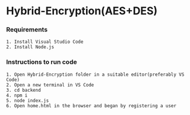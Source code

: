 # Hybrid-Encryption(AES+DES)
### Requirements
```
1. Install Visual Studio Code
2. Install Node.js
```
### Instructions to run code
```
1. Open Hybrid-Encryption folder in a suitable editor(preferably VS Code)
2. Open a new terminal in VS Code 
3. cd backend
4. npm i
5. node index.js
6. Open home.html in the browser and began by registering a user
```
